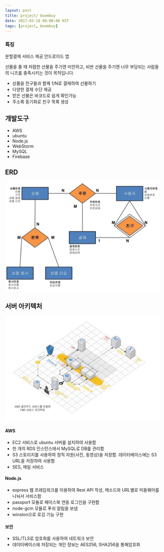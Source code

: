 ```yaml
---
layout: post
title: project/ boombuy
date: 2017-03-18 00:00:00 KST
tags: [project, boombuy]
---
```


### 특징

분할결제 서비스 제공 안드로이드 앱

선물을 줄 때 저렴한 선물을 주기엔 미안하고, 비싼 선물을 주기엔 너무 부담되는 사람들의 니즈를 충족시키는 것이 목적입니다.

- 상품을 ​친구들과 ​함께 1/N로 ​결제하여 ​선물하기
- 다양한 ​결제 ​수단 ​제공
- 받은 ​선물은 ​바코드로 ​쉽게 ​확인가능
- 주소록 ​동기화로 ​친구 ​목록 ​생성




## 개발도구

- AWS
- ubuntu
- Node.js
- WebStorm
- MySQL
- Firebase




## ERD

![erd](img/project/boombuy-erd.png)




## 서버 아키텍처

![server_architecture](img/project/boombuy-server_architecture.png)


#### AWS

- EC2​ ​서비스로​ ​ubuntu​ ​서버를​ ​설치하여​ ​사용함
- 한​ ​개의​ ​RDS​ ​인스턴스에서​ ​MySQL로​ ​DB를​ ​관리함
- S3​ ​스토리지를​ ​사용하여​ ​정적​ ​자원(사진,​ ​동영상)을​ ​저장함. 데이터베이스에는​ ​S3​ ​URL을​ ​저장하여​ ​사용함
- SES,​ ​메일​ ​서비스


#### Node.js

- ​express 웹 프레임워크를 이용하여 Rest API 작성, 메소드와 URL별로 미들웨어를 나눠서 서비스함
- ​passport 모듈로 페이스북 연동 로그인을 구현함
- node-gcm​ ​모듈로​ ​푸쉬​ ​알림을​ ​보냄
- winston으로​ ​로깅​ ​기능​ ​구현


#### 보안

- SSL/TLS로​ ​암호화를​ ​사용하여​ ​네트워크​ ​보안
- 데이터베이스에​ ​저장되는​ ​개인​ ​정보는​ ​AES256,​ ​SHA256을​ ​통해​ ​암호화
